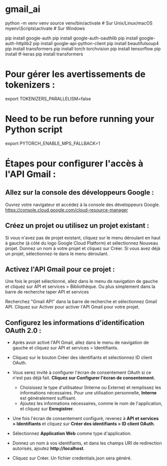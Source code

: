 # gmail_ai

python -m venv venv
source venv/bin/activate # Sur Unix/Linux/macOS
myenv\Scripts\activate # Sur Windows

pip install google-auth
pip install google-auth-oauthlib
pip install google-auth-httplib2
pip install google-api-python-client
pip install beautifulsoup4
pip install transformers
pip install torch torchvision
pip install tensorflow
pip install tf-keras
pip install transformers

# Pour gérer les avertissements de tokenizers :

export TOKENIZERS_PARALLELISM=false

# Need to be run before running your Python script

export PYTORCH_ENABLE_MPS_FALLBACK=1

# Étapes pour configurer l'accès à l'API Gmail :

## Allez sur la console des développeurs Google :

Ouvrez votre navigateur et accédez à la console des développeurs Google.
https://console.cloud.google.com/cloud-resource-manager

## Créez un projet ou utilisez un projet existant :

Si vous n'avez pas de projet existant, cliquez sur le menu déroulant en haut à gauche (à côté du logo Google Cloud Platform) et sélectionnez Nouveau projet.
Donnez un nom à votre projet et cliquez sur Créer. Si vous avez déjà un projet, sélectionnez-le dans le menu déroulant.

## Activez l'API Gmail pour ce projet :

Une fois le projet sélectionné, allez dans le menu de navigation de gauche et cliquez sur API et services > Bibliothèque.
Ou plus simplement dans la barre de recherche taper API et services

Recherchez "Gmail API" dans la barre de recherche et sélectionnez Gmail API.
Cliquez sur Activer pour activer l'API Gmail pour votre projet.

## Configurez les informations d'identification OAuth 2.0 :

- Après avoir activé l'API Gmail, allez dans le menu de navigation de gauche et cliquez sur API et services > Identifiants.

- Cliquez sur le bouton Créer des identifiants et sélectionnez ID client OAuth.

- Vous serez invité à configurer l'écran de consentement OAuth si ce n'est pas déjà fait. <b>Cliquez sur Configurer l'écran de consentement.</b>

  - Choisissez le type d'utilisateur (Interne ou Externe) et remplissez les informations nécessaires. Pour une utilisation personnelle, <b>Interne</b> est généralement suffisant.
  - Ajoutez les informations nécessaires, comme le nom de l'application, et cliquez sur <b>Enregistrer</b>.

- Une fois l'écran de consentement configuré, revenez à <b>API et services > Identifiants </b> et cliquez sur <b>Créer des identifiants > ID client OAuth</b>.

- Sélectionnez <b>Application Web</b> comme type d'application.

- Donnez un nom à vos identifiants, et dans les champs URI de redirection autorisés, ajoutez <b>http://localhost</b>.

- Cliquez sur Créer. Un fichier credentials.json sera généré.
